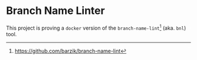 
# Branch Name Linter

This project is proving a `docker` version of the `branch-name-lint`[^github] (aka. `bnl`) tool.

[^github]:
	https://github.com/barzik/branch-name-lint
